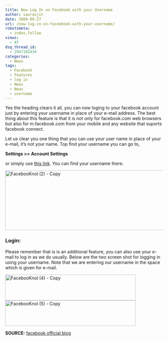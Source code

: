 ```yaml
---
title: Now Log In on Facebook with your Username
author: sauravjit
date: 2009-09-27
url: /now-log-in-on-faceebook-with-your-username/
robotsmeta:
  - index,follow
views:
  - 87
dsq_thread_id:
  - 2947102434
categories:
  - News
tags:
  - Facebook
  - Features
  - log in
  - News
  - News
  - username
---
```

Yes the heading clears it all, you can now loging to your facebook account just by entering your username in place of your e-mail address. The best thing about this feature is that it is not only for facebook.com web browsers but also for m.facebook.com from your mobile and any website that suports facebook connect.

Let us clear you one thing that you can use your user name in place of your e-mail, it&#8217;s not your name. Top find your username you can go to,

**Settings >> Account Settings**

or simply use <a href="http://www.facebook.com/editaccount.php?settings" onclick="_gaq.push(['_trackEvent', 'outbound-article', 'http://www.facebook.com/editaccount.php?settings', 'this l']);" target="_self">this l</a><a href="http://www.facebook.com/editaccount.php?settings" onclick="_gaq.push(['_trackEvent', 'outbound-article', 'http://www.facebook.com/editaccount.php?settings', 'ink']);" target="_self">ink</a>. You can find your username there.

<img class="aligncenter size-large  wp-image-54418" src="http://cdn.devilsworkshop.org/files/FacebooKnol-2-Copy-600x191.jpg" alt="FacebooKnol (2) - Copy" width="600" height="191" />

### Login:

Please remember that is is an additional feature, you can also use your e-mail to log in as we do usually. Below are the two screen shot for logging in using your username. Note that we are entering our username in the space which is given for e-mail.

<img class="aligncenter size-full wp-image-58" src="http://cdn.devilsworkshop.org/files/FacebooKnol-4-Copy.JPG" alt="FacebooKnol (4) - Copy" width="417" height="82" /><img class="aligncenter size-full wp-image-59" src="http://cdn.devilsworkshop.org/files/FacebooKnol-5-Copy.JPG" alt="FacebooKnol (5) - Copy" width="417" height="82" />

**SOURCE:** <a href="http://blog.facebook.com/" onclick="_gaq.push(['_trackEvent', 'outbound-article', 'http://blog.facebook.com/', 'facebook official blog']);" target="_self">facebook official blog</a>
